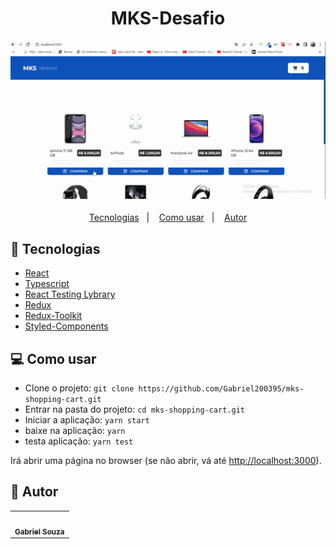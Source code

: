 <h1 align="center">MKS-Desafio</h1>
<h4 align="center">
  <img src="./public/mks-teste.gif"/><br>
</h4>

<p align="center">
  <a href="#tecnologias">Tecnologias</a>&nbsp;&nbsp;&nbsp;|&nbsp;&nbsp;&nbsp; 
  <a href="#-como-usar">Como usar</a>&nbsp;&nbsp;&nbsp;|&nbsp;&nbsp;&nbsp;
  <a href="#pencil-autor">Autor</a>
</p>


## :wrench: Tecnologias

<!--EXEMPLO:-->

- [React](https://pt-br.reactjs.org/)
- [Typescript](https://www.typescriptlang.org/)
- [React Testing Lybrary](https://testing-library.com/docs/react-testing-library/intro/) 
- [Redux](https://redux.js.org/)
- [Redux-Toolkit](https://redux-toolkit.js.org/)
- [Styled-Components](https://styled-components.com/)

## 💻 Como usar

- Clone o projeto: `git clone https://github.com/Gabriel200395/mks-shopping-cart.git`
- Entrar na pasta do projeto: `cd mks-shopping-cart.git`
- Iniciar a aplicação: `yarn start`
- baixe na aplicação: `yarn`
- testa aplicação: `yarn test`

Irá abrir uma página no browser (se não abrir, vá até [http://localhost:3000](http://localhost:3000/)).


<!-- <h3 align="left">Tela Mega Sena 😍.</h3>
<h4 align="left">
  <img src="./public/mega.png" /><br>
</h4>

<h3 align="left">Tela Quina 😍.</h3>
<h4 align="left">
  <img src="./public/quina.png" /><br>
</h4>

<h3 align="left">Tela Lotofácil 😍.</h3>
<h4 align="left">
  <img src="./public/lotofacil.png" /><br>
</h4>

<h3 align="left">Tela Lotomanía 😍.</h3>
<h4 align="left">
  <img src="./public/lotomania.png" /><br>
</h4>

<h3 align="left">Tela Timemania 😍.</h3>
<h4 align="left">
  <img src="./public/timemania.png" /><br>
</h4>

<h3 align="left">Tela Dia de Sorte 😍.</h3>
<h4 align="left">
  <img src="./public/dia_sorte.png" /><br>
</h4>

<h3 align="left">Aplicação responsivo ❤.</h3>
<h4 align="left">
  <img src="./public/responsivo.png" /><br>
</h4>

<h3 align="left">Testando aplicação ❤.</h3> 
<h4 align="left">
  <img src="./public/teste-unitario.png" /><br>
</h4> -->
## :pencil: Autor

<table>
  <tr>
    <td align="center"><a href="https://github.com/Gabriel200395"><img src="https://avatars2.githubusercontent.com/u/68435908?s=400&u=9cbee30d93471534b2bd12a6364edd45e618b923&v=4" width="100px;" alt=""/><br /><sub><b>Gabriel Souza</b></sub></a><br /></td>
  <tr>
</table>
